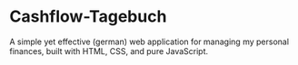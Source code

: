 # Cashflow-Tagebuch
A simple yet effective (german) web application for managing my personal finances, built with HTML, CSS, and pure JavaScript.
